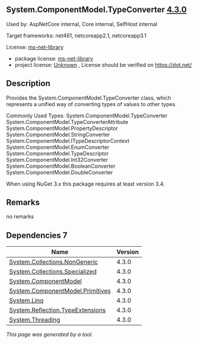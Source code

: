 System.ComponentModel.TypeConverter [4.3.0](https://www.nuget.org/packages/System.ComponentModel.TypeConverter/4.3.0)
--------------------

Used by: AspNetCore internal, Core internal, SelfHost internal

Target frameworks: net461, netcoreapp2.1, netcoreapp3.1

License: [ms-net-library](../../../../licenses/ms-net-library) 

- package license: [ms-net-library](http://go.microsoft.com/fwlink/?LinkId=329770) 
- project license: [Unknown](https://dot.net/) , License should be verified on https://dot.net/

Description
-----------
Provides the System.ComponentModel.TypeConverter class, which represents a unified way of converting types of values to other types.

Commonly Used Types:
System.ComponentModel.TypeConverter
System.ComponentModel.TypeConverterAttribute
System.ComponentModel.PropertyDescriptor
System.ComponentModel.StringConverter
System.ComponentModel.ITypeDescriptorContext
System.ComponentModel.EnumConverter
System.ComponentModel.TypeDescriptor
System.ComponentModel.Int32Converter
System.ComponentModel.BooleanConverter
System.ComponentModel.DoubleConverter
 
When using NuGet 3.x this package requires at least version 3.4.

Remarks
-----------
no remarks


Dependencies 7
-----------

|Name|Version|
|----------|:----|
|[System.Collections.NonGeneric](../../../../packages/nuget.org/system.collections.nongeneric/4.3.0)|4.3.0|
|[System.Collections.Specialized](../../../../packages/nuget.org/system.collections.specialized/4.3.0)|4.3.0|
|[System.ComponentModel](../../../../packages/nuget.org/system.componentmodel/4.3.0)|4.3.0|
|[System.ComponentModel.Primitives](../../../../packages/nuget.org/system.componentmodel.primitives/4.3.0)|4.3.0|
|[System.Linq](../../../../packages/nuget.org/system.linq/4.3.0)|4.3.0|
|[System.Reflection.TypeExtensions](../../../../packages/nuget.org/system.reflection.typeextensions/4.3.0)|4.3.0|
|[System.Threading](../../../../packages/nuget.org/system.threading/4.3.0)|4.3.0|

*This page was generated by a tool.*
